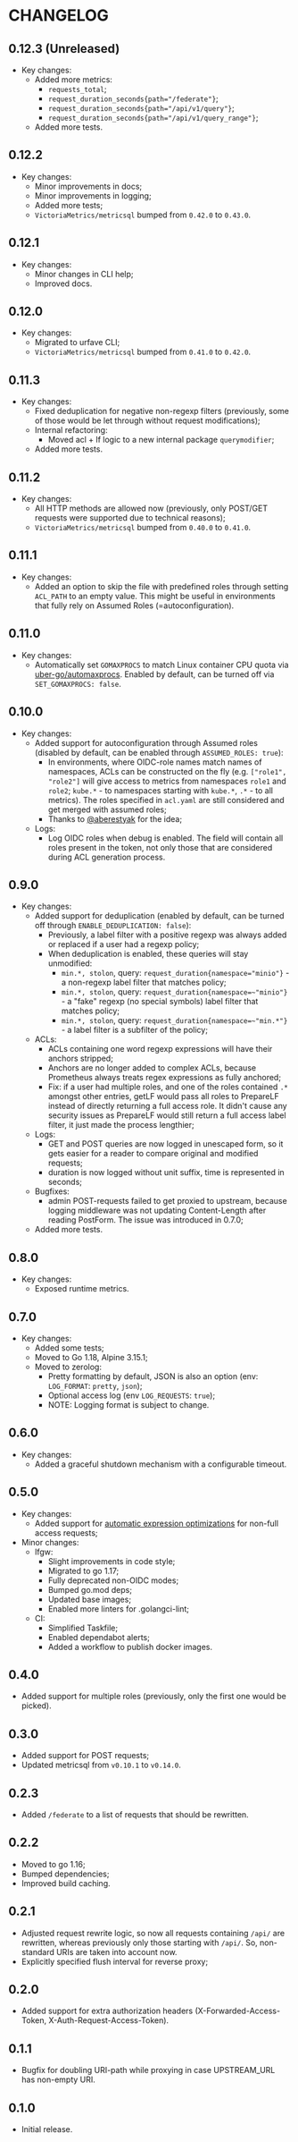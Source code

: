 # CHANGELOG

## 0.12.3 (Unreleased)

- Key changes:
  - Added more metrics:
    - `requests_total`;
    - `request_duration_seconds{path="/federate"}`;
    - `request_duration_seconds{path="/api/v1/query"}`;
    - `request_duration_seconds{path="/api/v1/query_range"}`;
  - Added more tests.

## 0.12.2

- Key changes:
  - Minor improvements in docs;
  - Minor improvements in logging;
  - Added more tests;
  - `VictoriaMetrics/metricsql` bumped from `0.42.0` to `0.43.0`.

## 0.12.1

- Key changes:
  - Minor changes in CLI help;
  - Improved docs.

## 0.12.0

- Key changes:
  - Migrated to urfave CLI;
  - `VictoriaMetrics/metricsql` bumped from `0.41.0` to `0.42.0`.

## 0.11.3

- Key changes:
  - Fixed deduplication for negative non-regexp filters (previously, some of those would be let through without request modifications);
  - Internal refactoring:
    - Moved acl + lf logic to a new internal package `querymodifier`;
  - Added more tests.

## 0.11.2

- Key changes:
  - All HTTP methods are allowed now (previously, only POST/GET requests were supported due to technical reasons);
  - `VictoriaMetrics/metricsql` bumped from `0.40.0` to `0.41.0`.

## 0.11.1

- Key changes:
  - Added an option to skip the file with predefined roles through setting `ACL_PATH` to an empty value. This might be useful in environments that fully rely on Assumed Roles (=autoconfiguration).

## 0.11.0

- Key changes:
  - Automatically set `GOMAXPROCS` to match Linux container CPU quota via [uber-go/automaxprocs](https://github.com/uber-go/automaxprocs). Enabled by default, can be turned off via `SET_GOMAXPROCS: false`.

## 0.10.0

- Key changes:
  - Added support for autoconfiguration through Assumed roles (disabled by default, can be enabled through `ASSUMED_ROLES: true`):
    - In environments, where OIDC-role names match names of namespaces, ACLs can be constructed on the fly (e.g. `["role1", "role2"]` will give access to metrics from namespaces `role1` and `role2`; `kube.*` - to namespaces starting with `kube.*`, `.*` - to all metrics). The roles specified in `acl.yaml` are still considered and get merged with assumed roles;
    - Thanks to [@aberestyak](https://github.com/aberestyak/) for the idea;
  - Logs:
    - Log OIDC roles when debug is enabled. The field will contain all roles present in the token, not only those that are considered during ACL generation process.

## 0.9.0

- Key changes:
  - Added support for deduplication (enabled by default, can be turned off through `ENABLE_DEDUPLICATION: false`):
    - Previously, a label filter with a positive regexp was always added or replaced if a user had a regexp policy;
    - When deduplication is enabled, these queries will stay unmodified:
      - `min.*, stolon`, query: `request_duration{namespace="minio"}` - a non-regexp label filter that matches policy;
      - `min.*, stolon`, query: `request_duration{namespace=~"minio"}` - a "fake" regexp (no special symbols) label filter that matches policy;
      - `min.*, stolon`, query: `request_duration{namespace=~"min.*"}` - a label filter is a subfilter of the policy;
  - ACLs:
    - ACLs containing one word regexp expressions will have their anchors stripped;
    - Anchors are no longer added to complex ACLs, because Prometheus always treats regex expressions as fully anchored;
    - Fix: if a user had multiple roles, and one of the roles contained `.*` amongst other entries, getLF would pass all roles to PrepareLF instead of directly returning a full access role. It didn't cause any security issues as PrepareLF would still return a full access label filter, it just made the process lengthier;
  - Logs:
    - GET and POST queries are now logged in unescaped form, so it gets easier for a reader to compare original and modified requests;
    - duration is now logged without unit suffix, time is represented in seconds;
  - Bugfixes:
    - admin POST-requests failed to get proxied to upstream, because logging middleware was not updating Content-Length after reading PostForm. The issue was introduced in 0.7.0;
  - Added more tests.

## 0.8.0

- Key changes:
  - Exposed runtime metrics.

## 0.7.0

- Key changes:
  - Added some tests;
  - Moved to Go 1.18, Alpine 3.15.1;
  - Moved to zerolog:
    - Pretty formatting by default, JSON is also an option (env: `LOG_FORMAT`: `pretty`, `json`);
    - Optional access log (env `LOG_REQUESTS`: `true`);
    - NOTE: Logging format is subject to change.

## 0.6.0

- Key changes:
  - Added a graceful shutdown mechanism with a configurable timeout.

## 0.5.0

- Key changes:
  - Added support for [automatic expression optimizations](https://pkg.go.dev/github.com/VictoriaMetrics/metricsql#Optimize) for non-full access requests;
- Minor changes:
  - lfgw:
    - Slight improvements in code style;
    - Migrated to go 1.17;
    - Fully deprecated non-OIDC modes;
    - Bumped go.mod deps;
    - Updated base images;
    - Enabled more linters for .golangci-lint;
  - CI:
    - Simplified Taskfile;
    - Enabled dependabot alerts;
    - Added a workflow to publish docker images.

## 0.4.0

- Added support for multiple roles (previously, only the first one would be picked).

## 0.3.0

- Added support for POST requests;
- Updated metricsql from `v0.10.1` to `v0.14.0`.

## 0.2.3

- Added `/federate` to a list of requests that should be rewritten.

## 0.2.2

- Moved to go 1.16;
- Bumped dependencies;
- Improved build caching.

## 0.2.1

- Adjusted request rewrite logic, so now all requests containing `/api/` are rewritten, whereas previously only those starting with `/api/`. So, non-standard URIs are taken into account now.
- Explicitly specified flush interval for reverse proxy;

## 0.2.0

- Added support for extra authorization headers (X-Forwarded-Access-Token, X-Auth-Request-Access-Token).

## 0.1.1

- Bugfix for doubling URI-path while proxying in case UPSTREAM_URL has non-empty URI.

## 0.1.0

- Initial release.
